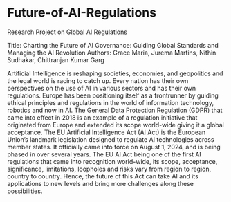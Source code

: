 # Future-of-AI-Regulations
Research Project on Global AI Regulations

Title: Charting the Future of AI Governance: Guiding Global Standards and Managing the AI Revolution
Authors: Grace Maria, Jurema Martins, Nithin Sudhakar, Chittranjan Kumar Garg

Artificial Intelligence is reshaping societies, economies, and geopolitics and the legal world is racing to catch up. Every nation has their own perspectives on the use of AI in various sectors and has their own regulations. 
Europe has been positioning itself as a frontrunner by guiding ethical principles and regulations in the world of information technology, robotics and now in AI. The General Data Protection Regulation (GDPR) that came into effect in 2018 is an example of a regulation initiative that originated from Europe and extended its scope world-wide giving it a global acceptance.
The EU Artificial Intelligence Act (AI Act) is the European Union’s landmark legislation designed to regulate AI technologies across member states. It officially came into force on August 1, 2024, and is being phased in over several years. 
The EU AI Act being one of the first AI regulations that came into recognition world-wide, its scope, acceptance, significance, limitations, loopholes and risks vary from region to region, country to country. Hence, the future of this Act can take AI and its applications to new levels and bring more challenges along these possibilities. 